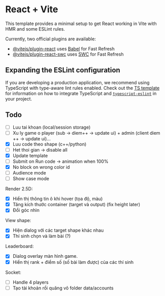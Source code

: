 # React + Vite

This template provides a minimal setup to get React working in Vite with HMR and some ESLint rules.

Currently, two official plugins are available:

- [@vitejs/plugin-react](https://github.com/vitejs/vite-plugin-react/blob/main/packages/plugin-react) uses [Babel](https://babeljs.io/) for Fast Refresh
- [@vitejs/plugin-react-swc](https://github.com/vitejs/vite-plugin-react/blob/main/packages/plugin-react-swc) uses [SWC](https://swc.rs/) for Fast Refresh

## Expanding the ESLint configuration

If you are developing a production application, we recommend using TypeScript with type-aware lint rules enabled. Check out the [TS template](https://github.com/vitejs/vite/tree/main/packages/create-vite/template-react-ts) for information on how to integrate TypeScript and [`typescript-eslint`](https://typescript-eslint.io) in your project.

## Todo

- [ ] Luu tai khoan (local/session storage)
- [ ] Xu ly game o player (sub -> diem++ -> update ui) + admin (client diem ++ -> update ui)...
- [x] Luu code theo shape (c++/python)
- [ ] Het thoi gian -> disable all
- [x] Update template
- [ ] Submit on Run code -> animation when 100%
- [x] No block on wrong color id
- [ ] Audience mode
- [ ] Show case mode

Render 2.5D:
- [x] Hiển thị thông tin ô khi hover (tọa độ, màu)
- [x] Tăng kích thước container (target và output) (fix height later)
- [x] Đổi góc nhìn

View shape:
- [x] Hiện dialog với các target shape khác nhau
- [x] Thí sinh chọn và làm bài (?)

Leaderboard:
- [x] Dialog overlay màn hình game.
- [x] Hiển thị rank + điểm số (số bài làm được) của các thí sinh

Socket:
- [ ] Handle 4 players
- [ ] Tạo tài khoản rồi quăng vô folder data/accounts
